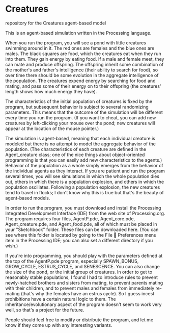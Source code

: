 Creatures
=========

repository for the Creatures agent-based model

This is an agent-based simulation written in the Processing language.

When you run the program, you will see a pond with little creatures swimming around in it.  The red ones are females and the blue ones are males.  The black squares are food, which the creatures eat when they run into them.  They gain energy by eating food.  If a male and female meet, they can mate and produce offspring.  The offspring inherit some combination of the mother's and father's intelligence (their ability to search for food), so over time there should be some evolution in the aggregate intelligence of the population.  The creatures expend energy by searching for food and mating, and pass some of their energy on to their offspring (the creatures' length shows how much energy they have).  

The characteristics of the initial population of creatures is fixed by the program, but subsequent behavior is subject to several randomizing parameters.  This means that the outcome of the simulation will be different every time you run the program.  (If you want to cheat, you can add new creatures by left-clicking your mouse over the pond; new creatures will appear at the location of the mouse pointer.) 

The simulation is agent-based, meaning that each individual creature is modeled but there is no attempt to model the aggregate behavior of the population.  (The characteristics of each creature are defined in the Agent_creature class; one of the nice things about object-oriented programming is that you can easily add new characteristics to the agents.)  Behavior of the population as a whole simply emerges from the behavior of the individual agents as they interact.  If you are patient and run the program several times, you will see simulations in which the whole population dies out, others in which there is a population explosion, and others in which the population oscillates.  Following a population explosion, the new creatures tend to travel in flocks; I don't know why this is true but that's the beauty of agent-based models.  

In order to run the program, you must download and install the Processing Integrated Development Interface (IDE) from the web site of Processing.org.  The program requires four files, AgentP.pde, Agent_core.pde, Agent_creature.pde, and Agent_food.pde, all of which must be placed in your "Sketchbook" folder.  These files can be downloaded here.  (You can see where this folder is located by going to the File  Preferences menu item in the Processing IDE; you can also set a different directory if you wish.)  

If you're into programming, you should play with the parameters defined at the top of the AgentP.pde program, especially SPAWN_BONUS, GROW_CYCLE, ESTRUS_CYCLE, and SENESCENCE.  You can also change the size of the pond, or the initial group of creatures.  In order to get to reasonably stable populations, I found I had to introduce rules to prevent newly-hatched brothers and sisters from mating, to prevent parents mating with their children, and to prevent males and females from immediately re-mating (that's why the females have an estrus cycle).  So I guess incest prohibitions have a certain natural logic to them.  The inheritance/evolutionary aspect of the program doesn't seem to work very well, so that's a project for the future.  

People should feel free to modify or distribute the program, and let me know if they come up with any interesting variants. 
